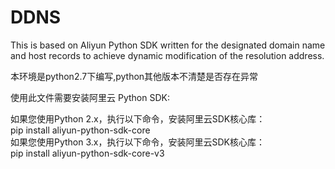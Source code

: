 # DDNS
This is based on Aliyun Python SDK written for the designated domain name and host records to achieve dynamic modification of the resolution address.

本环境是python2.7下编写,python其他版本不清楚是否存在异常

使用此文件需要安装阿里云 Python SDK:  
  
如果您使用Python 2.x，执行以下命令，安装阿里云SDK核心库：  
    pip install aliyun-python-sdk-core  
如果您使用Python 3.x，执行以下命令，安装阿里云SDK核心库：  
    pip install aliyun-python-sdk-core-v3  
